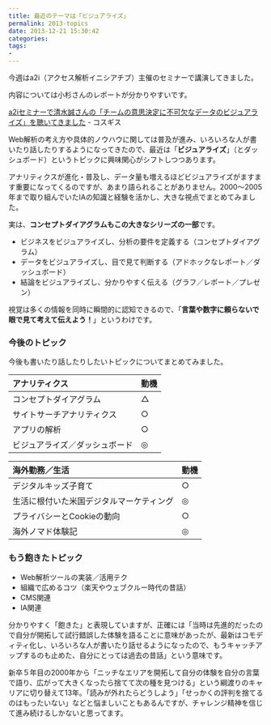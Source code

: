 ```yaml
---
title: 最近のテーマは「ビジュアライズ」
permalink: 2013-topics
date: 2013-12-21 15:30:42
categories: 
tags:
- 
---
```

今週はa2i（アクセス解析イニシアチブ）主催のセミナーで講演してきました。

内容については小杉さんのレポートが分かりやすいです。

[a2iセミナーで清水誠さんの「チームの意思決定に不可欠なデータのビジュアライズ」を聴いてきました](http://kosgis.com/news/report-a2i_131217/) - コスギス

Web解析の考え方や具体的ノウハウに関しては普及が進み、いろいろな人が書いたり話したりするようになってきたので、最近は「**ビジュアライズ**」（とダッシュボード）というトピックに興味関心がシフトしつつあります。

アナリティクスが進化・普及し、データ量も増えるほどビジュアライズがますます重要になってくるのですが、あまり語られることがありません。2000〜2005年まで取り組んでいたIAの知識と経験を活かし、大きな視点でまとめてみました。
<!-- more -->

実は、**コンセプトダイアグラムもこの大きなシリーズの一部**です。

- ビジネスをビジュアライズし、分析の要件を定義する（コンセプトダイアグラム）
- データをビジュアライズし、目で見て判断する（アドホックなレポート／ダッシュボード）
- 結論をビジュアライズし、分かりやすく伝える（グラフ／レポート／プレゼン）

視覚は多くの情報を同時に瞬間的に認知できるので、「**言葉や数字に頼らないで眼で見て考えて伝えよう！**」というわけです。

### 今後のトピック
今後も書いたり話したりしたいトピックについてまとめてみました。

|アナリティクス|動機|
|:---|---|
| コンセプトダイアグラム | △ |
| サイトサーチアナリティクス | ○ |
| アプリの解析 | ○ |
| ビジュアライズ／ダッシュボード | ◎ |

|海外勤務／生活|動機|
|:---|---|
| デジタルキッズ子育て | ○ |
| 生活に根付いた米国デジタルマーケティング | ◎ |
| プライバシーとCookieの動向 | ○ |
| 海外ノマド体験記 | ◎ |

### もう飽きたトピック

- Web解析ツールの実装／活用テク
- 組織で広めるコツ（楽天やウェブクルー時代の昔話）
- CMS関連
- IA関連

分かりやすく「飽きた」と表現していますが、正確には「当時は先進的だったので自分が開拓して試行錯誤した体験を語ることに意味があったが、最新はコモディティ化し、いろいろな人が書いたり話せるようになったので、もうキャッチアップするのも止めた、自分にとっては過去の昔話」という意味です。

新卒５年目の2000年から「ニッチなエリアを開拓して自分の体験を自分の言葉で語り、広がって大きくなったら捨てて次の種を見つける」という綱渡りのキャリアに切り替えて13年。「読みが外れたらどうしよう」「せっかくの評判を捨てるのはもったいない」などと悩ましいこともあるんですが、チャレンジ精神を信じて進み続けるしかないと思ってます。